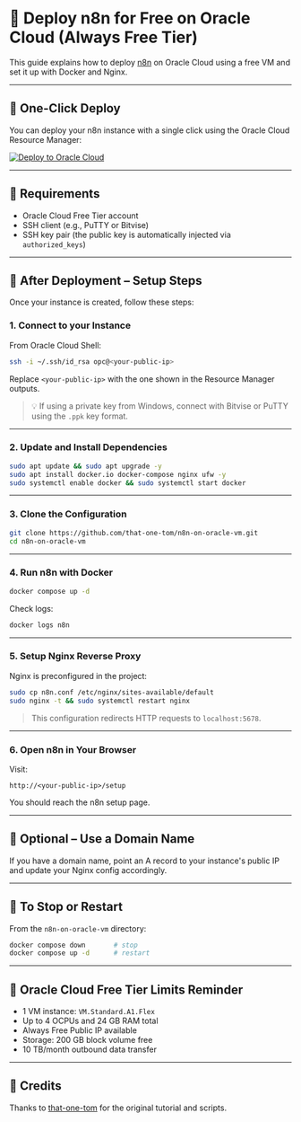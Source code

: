 # 🚀 Deploy n8n for Free on Oracle Cloud (Always Free Tier)

This guide explains how to deploy [n8n](https://n8n.io/) on Oracle Cloud using a free VM and set it up with Docker and Nginx.

---

## 🔘 One-Click Deploy

You can deploy your n8n instance with a single click using the Oracle Cloud Resource Manager:

[![Deploy to Oracle Cloud](https://cloudmarketplace.oracle.com/marketplace/content?contentId=cloud-button)](https://cloud.oracle.com/resourcemanager/stacks/create?zipUrl=https://github.com/your-repo/n8n_oci/archive/refs/heads/main.zip)

---

## 🧾 Requirements

- Oracle Cloud Free Tier account
- SSH client (e.g., PuTTY or Bitvise)
- SSH key pair (the public key is automatically injected via `authorized_keys`)

---

## 🧩 After Deployment – Setup Steps

Once your instance is created, follow these steps:

### 1. Connect to your Instance

From Oracle Cloud Shell:

```bash
ssh -i ~/.ssh/id_rsa opc@<your-public-ip>
```

Replace `<your-public-ip>` with the one shown in the Resource Manager outputs.

> 💡 If using a private key from Windows, connect with Bitvise or PuTTY using the `.ppk` key format.

---

### 2. Update and Install Dependencies

```bash
sudo apt update && sudo apt upgrade -y
sudo apt install docker.io docker-compose nginx ufw -y
sudo systemctl enable docker && sudo systemctl start docker
```

---

### 3. Clone the Configuration

```bash
git clone https://github.com/that-one-tom/n8n-on-oracle-vm.git
cd n8n-on-oracle-vm
```

---

### 4. Run n8n with Docker

```bash
docker compose up -d
```

Check logs:

```bash
docker logs n8n
```

---

### 5. Setup Nginx Reverse Proxy

Nginx is preconfigured in the project:

```bash
sudo cp n8n.conf /etc/nginx/sites-available/default
sudo nginx -t && sudo systemctl restart nginx
```

> This configuration redirects HTTP requests to `localhost:5678`.

---

### 6. Open n8n in Your Browser

Visit:

```
http://<your-public-ip>/setup
```

You should reach the n8n setup page.

---

## 🧱 Optional – Use a Domain Name

If you have a domain name, point an A record to your instance's public IP and update your Nginx config accordingly.

---

## 🛑 To Stop or Restart

From the `n8n-on-oracle-vm` directory:

```bash
docker compose down       # stop
docker compose up -d      # restart
```

---

## 📏 Oracle Cloud Free Tier Limits Reminder

- 1 VM instance: `VM.Standard.A1.Flex`
- Up to 4 OCPUs and 24 GB RAM total
- Always Free Public IP available
- Storage: 200 GB block volume free
- 10 TB/month outbound data transfer

---

## 🤝 Credits

Thanks to [that-one-tom](https://github.com/that-one-tom) for the original tutorial and scripts.

